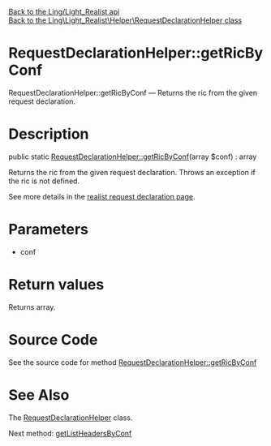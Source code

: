 [Back to the Ling/Light_Realist api](https://github.com/lingtalfi/Light_Realist/blob/master/doc/api/Ling/Light_Realist.md)<br>
[Back to the Ling\Light_Realist\Helper\RequestDeclarationHelper class](https://github.com/lingtalfi/Light_Realist/blob/master/doc/api/Ling/Light_Realist/Helper/RequestDeclarationHelper.md)


RequestDeclarationHelper::getRicByConf
================



RequestDeclarationHelper::getRicByConf — Returns the ric from the given request declaration.




Description
================


public static [RequestDeclarationHelper::getRicByConf](https://github.com/lingtalfi/Light_Realist/blob/master/doc/api/Ling/Light_Realist/Helper/RequestDeclarationHelper/getRicByConf.md)(array $conf) : array




Returns the ric from the given request declaration.
Throws an exception if the ric is not defined.

See more details in the [realist request declaration page](https://github.com/lingtalfi/Light_Realist/blob/master/doc/pages/request-declaration.md).




Parameters
================


- conf

    


Return values
================

Returns array.








Source Code
===========
See the source code for method [RequestDeclarationHelper::getRicByConf](https://github.com/lingtalfi/Light_Realist/blob/master/Helper/RequestDeclarationHelper.php#L28-L36)


See Also
================

The [RequestDeclarationHelper](https://github.com/lingtalfi/Light_Realist/blob/master/doc/api/Ling/Light_Realist/Helper/RequestDeclarationHelper.md) class.

Next method: [getListHeadersByConf](https://github.com/lingtalfi/Light_Realist/blob/master/doc/api/Ling/Light_Realist/Helper/RequestDeclarationHelper/getListHeadersByConf.md)<br>

